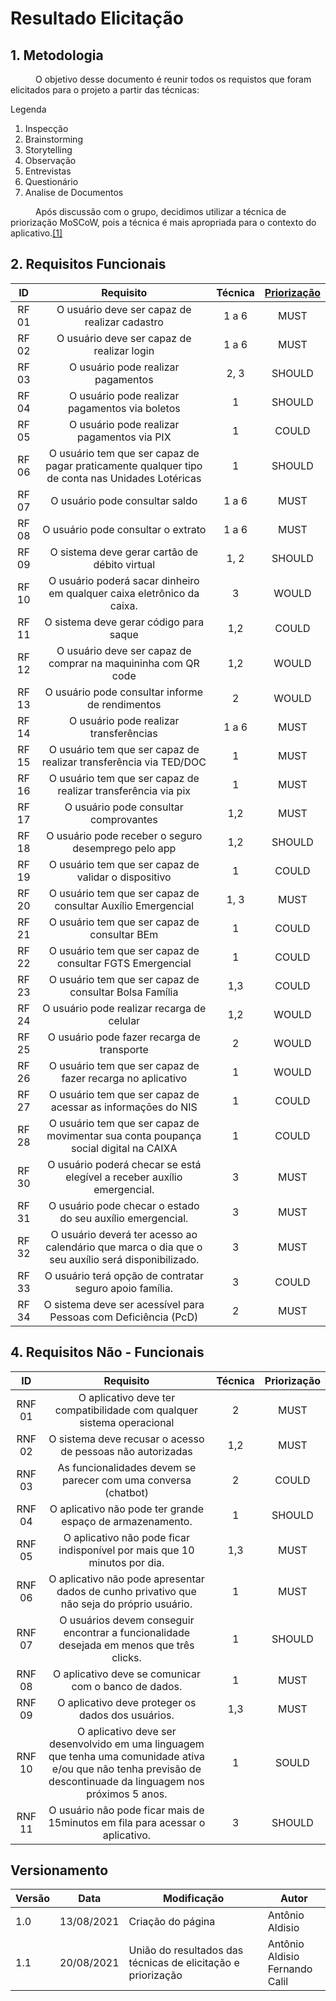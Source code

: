 # Resultado Elicitação

## 1. Metodologia
<p style="text-indent: 40px; align="justify"> 
O objetivo desse documento é reunir todos os requistos que foram elicitados para o projeto a partir das técnicas:
</p>

Legenda  

1. Inspecção
2. Brainstorming
3. Storytelling
4. Observação
5. Entrevistas
6. Questionário
7. Analise de Documentos


<p style="text-indent: 40px; align="justify"> Após discussão com o grupo, decidimos utilizar a técnica de priorização MoSCoW, pois a técnica é mais apropriada para o contexto do aplicativo.<a href="/Elicitacao/Priorizacao/moscow/">[1]</a></p> 

## 2. Requisitos Funcionais

<center>

| ID | Requisito | Técnica | <a href="/Elicitacao/Priorizacao/moscow/">Priorização</a> | 
|:--:|:--:|:--:|:--:|
| RF 01 | O usuário deve ser capaz de realizar cadastro | 1 a 6| MUST |
| RF 02 | O usuário deve ser capaz de realizar login | 1 a 6 | MUST |
| RF 03 | O usuário pode realizar pagamentos | 2, 3 | SHOULD |
| RF 04 | O usuário pode realizar pagamentos via boletos | 1 | SHOULD |
| RF 05 | O usuário pode realizar pagamentos via PIX | 1 | COULD |
| RF 06 | O usuário tem que ser capaz de pagar praticamente qualquer tipo de conta nas Unidades Lotéricas| 1 | SHOULD |
| RF 07 | O usuário pode consultar saldo | 1 a 6 | MUST |
| RF 08 | O usuário pode consultar o extrato | 1 a 6 | MUST |
| RF 09 | O sistema deve gerar cartão de débito virtual | 1, 2 | SHOULD | 
| RF 10 | O usuário poderá sacar dinheiro em qualquer caixa eletrônico da caixa.| 3 | WOULD | 
| RF 11 | O sistema deve gerar código para saque | 1,2 | COULD |
| RF 12 | O usuário deve ser capaz de comprar na maquininha com QR code | 1,2 | WOULD |
| RF 13 | O usuário pode consultar informe de rendimentos | 2 | WOULD |
| RF 14 | O usuário pode realizar transferências | 1 a 6 | MUST |
| RF 15 | O usuário tem que ser capaz de realizar transferência via TED/DOC  | 1 | MUST |
| RF 16 | O usuário tem que ser capaz de realizar transferência via pix  | 1 | MUST |
| RF 17 | O usuário pode consultar comprovantes | 1,2 | MUST |
| RF 18 | O usuário pode receber o seguro desemprego pelo app | 1,2 | SHOULD |
| RF 19 | O usuário tem que ser capaz de validar o dispositivo | 1 | COULD |
| RF 20 | O usuário tem que ser capaz de consultar Auxílio Emergencial| 1, 3 | MUST |
| RF 21 | O usuário tem que ser capaz de consultar BEm | 1 | COULD |
| RF 22 | O usuário tem que ser capaz de consultar FGTS Emergencial | 1 | COULD |
| RF 23 | O usuário tem que ser capaz de consultar Bolsa Família| 1,3 | COULD |
| RF 24 | O usuário pode realizar recarga de celular | 1,2 | WOULD | 
| RF 25 | O usuário pode fazer recarga de transporte | 2 | WOULD |
| RF 26 | O usuário tem que ser capaz de fazer recarga no aplicativo | 1 | WOULD |
| RF 27 | O usuário tem que ser capaz de acessar as informaçōes do NIS | 1 | COULD |
| RF 28 | O usuário tem que ser capaz de movimentar sua conta poupança social digital na CAIXA | 1 | COULD |
| RF 30 | O usuário poderá checar se está elegível a receber auxílio emergencial. | 3 | MUST |
| RF 31 | O usuário pode checar o estado do seu auxílio emergencial. | 3 | MUST |
| RF 32 | O usuário deverá ter acesso ao calendário que marca o dia que o seu auxílio será disponibilizado. | 3 | MUST |
| RF 33 | O usuário terá opção de contratar seguro apoio família. | 3 | COULD |
| RF 34 | O sistema deve ser acessível para Pessoas com Deficiência (PcD) | 2 | MUST |

</center>


## 4. Requisitos Não - Funcionais

<center>

| ID | Requisito |  Técnica | Priorização | 
|:--:|:--:|:--:|:--:|
| RNF 01 | O aplicativo deve ter compatibilidade com qualquer sistema operacional | 2 | MUST |
| RNF 02 | O sistema deve recusar o acesso de pessoas não autorizadas | 1,2 | MUST |
| RNF 03 | As funcionalidades devem se parecer com uma conversa (chatbot) | 2 | COULD |
| RNF 04 | O aplicativo não pode ter grande espaço de armazenamento. | 1 | SHOULD |
| RNF 05 | O aplicativo não pode ficar indisponível por mais que 10 minutos por dia. | 1,3 | MUST |
| RNF 06 | O aplicativo não pode apresentar dados de cunho privativo que não seja do próprio usuário. | 1 | MUST |
| RNF 07 | O usuários devem conseguir encontrar a funcionalidade desejada em menos que três clicks. | 1 | SHOULD |
| RNF 08 | O aplicativo deve se comunicar com o banco de dados.| 1 | MUST |
| RNF 09 | O aplicativo deve proteger os dados dos usuários.| 1,3 | MUST |
| RNF 10 | O aplicativo deve ser desenvolvido em uma linguagem que tenha uma comunidade ativa e/ou que não tenha previsão de descontinuade da linguagem nos próximos 5 anos.| 1 | SOULD |
| RNF 11 | O usuário não pode ficar mais de 15minutos em fila para acessar o aplicativo. | 3 | SHOULD |


</center>


## Versionamento

<center>

| Versão | Data | Modificação | Autor |
|--|--|--|--|
| 1.0 | 13/08/2021 | Criação do página | Antônio Aldisio |
| 1.1 | 20/08/2021 | União do resultados das técnicas de elicitação e priorização | Antônio Aldisio<br>Fernando Calil |

</center>
